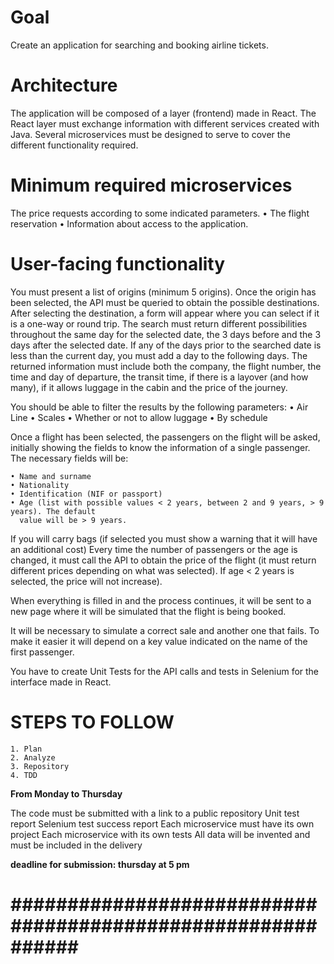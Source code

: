 # Goal
Create an application for searching and booking airline tickets.


# Architecture

The application will be composed of a layer (frontend) made in React.
The React layer must exchange information with different services created with Java. Several
microservices must be designed to serve to cover the different functionality required.


# Minimum required microservices

The price requests according to some indicated parameters.
    • The flight reservation
    • Information about access to the application.
    
    
# User-facing functionality

You must present a list of origins (minimum 5 origins). Once the origin has been selected, the
API must be queried to obtain the possible destinations. After selecting the destination, a form
will appear where you can select if it is a one-way or round trip.
The search must return different possibilities throughout the same day for the selected date, the
3 days before and the 3 days after the selected date. If any of the days prior to the searched
date is less than the current day, you must add a day to the following days.
The returned information must include both the company, the flight number, the time and day
of departure, the transit time, if there is a layover (and how many), if it allows luggage in the
cabin and the price of the journey.

You should be able to filter the results by the following parameters:
    • Air Line
    • Scales
    • Whether or not to allow luggage
    • By schedule
    
Once a flight has been selected, the passengers on the flight will be asked, initially showing the
fields to know the information of a single passenger. The necessary fields will be:

    • Name and surname
    • Nationality
    • Identification (NIF or passport)
    • Age (list with possible values < 2 years, between 2 and 9 years, > 9 years). The default 
      value will be > 9 years.
      
If you will carry bags (if selected you must show a warning that it will have an additional cost)
Every time the number of passengers or the age is changed, it must call the API to obtain the
price of the flight (it must return different prices depending on what was selected). If age < 2
years is selected, the price will not increase).

When everything is filled in and the process continues, it will be sent to a new page where it will
be simulated that the flight is being booked.

It will be necessary to simulate a correct sale and another one that fails. To make it easier it will
depend on a key value indicated on the name of the first passenger.

You have to create Unit Tests for the API calls and tests in Selenium for the interface made in
React.

# STEPS TO FOLLOW

    1. Plan
    2. Analyze
    3. Repository
    4. TDD


**From Monday to Thursday**

The code must be submitted with a link to a public repository
Unit test report
Selenium test success report
Each microservice must have its own project
Each microservice with its own tests
All data will be invented and must be included in the delivery

**deadline for submission: thursday at 5 pm**

# ############################################################ #
